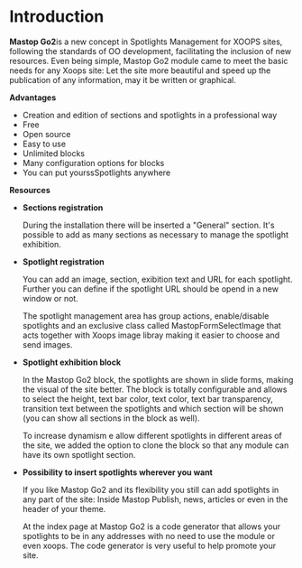 # Introduction

**Mastop Go2**is a new concept in Spotlights Management for XOOPS sites, following the standards of OO development, facilitating the inclusion of new resources. Even being simple, Mastop Go2 module came to meet the basic needs for any Xoops site: Let the site more beautiful and speed up the publication of any information, may it be written or graphical.  
  
**Advantages**  


* Creation and edition of sections and spotlights in a professional way
* Free
* Open source
* Easy to use
* Unlimited blocks
* Many configuration options for blocks
* You can put yourssSpotlights anywhere

**Resources**

* **Sections registration**
 
  During the installation there will be inserted a "General" section. It's possible to add as many sections as necessary to manage the spotlight exhibition.
* **Spotlight registration**
 
  You can add an image, section, exibition text and URL for each spotlight. Further you can define if the spotlight URL should be opend in a new window or not.
 
  The spotlight management area has group actions, enable/disable spotlights and an exclusive class called MastopFormSelectImage that acts together with Xoops image libray making it easier to choose and send images.
* **Spotlight exhibition block**
 
  In the Mastop Go2 block, the spotlights are shown in slide forms, making the visual of the site better. The block is totally configurable and allows to select the height, text bar color, text color, text bar transparency, transition text between the spotlights and which section will be shown \(you can show all sections in the block as well\).
 
  To increase dynamism e allow different spotlights in different areas of the site, we added the option to clone the block so that any module can have its own spotlight section.
* **Possibility to insert spotlights wherever you want**
 
  If you like Mastop Go2 and its flexibility you still can add spotlights in any part of the site: Inside Mastop Publish, news, articles or even in the header of your theme.
 
  At the index page at Mastop Go2 is a code generator that allows your spotlights to be in any addresses with no need to use the module or even xoops. The code generator is very useful to help promote your site.



